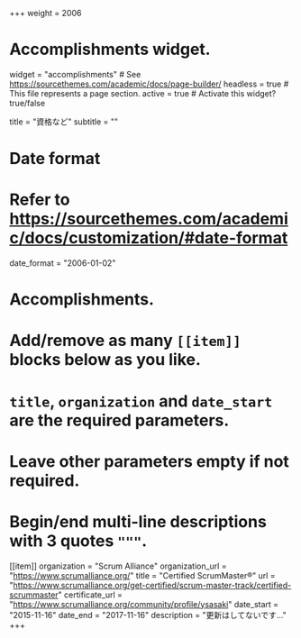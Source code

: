 +++
weight = 2006
# Accomplishments widget.
widget = "accomplishments"  # See https://sourcethemes.com/academic/docs/page-builder/
headless = true  # This file represents a page section.
active = true  # Activate this widget? true/false

title = "資格など"
subtitle = ""

# Date format
#   Refer to https://sourcethemes.com/academic/docs/customization/#date-format
date_format = "2006-01-02"

# Accomplishments.
#   Add/remove as many `[[item]]` blocks below as you like.
#   `title`, `organization` and `date_start` are the required parameters.
#   Leave other parameters empty if not required.
#   Begin/end multi-line descriptions with 3 quotes `"""`.

[[item]]
  organization = "Scrum Alliance"
  organization_url = "https://www.scrumalliance.org/"
  title = "Certified ScrumMaster®"
  url = "https://www.scrumalliance.org/get-certified/scrum-master-track/certified-scrummaster"
  certificate_url = "https://www.scrumalliance.org/community/profile/ysasaki"
  date_start = "2015-11-16"
  date_end = "2017-11-16"
  description = "更新はしてないです…"
+++
